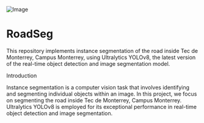 ![Image](https://user-images.githubusercontent.com/93275068/241826150-7892e5ba-0b56-4379-be4e-7b09a6293154.png)

# RoadSeg
This repository implements instance segmentation of the road inside Tec de Monterrey, Campus Monterrey, using Ultralytics YOLOv8, the latest version of the real-time object detection and image segmentation model.

Introduction

Instance segmentation is a computer vision task that involves identifying and segmenting individual objects within an image. In this project, we focus on segmenting the road inside Tec de Monterrey, Campus Monterrey. Ultralytics YOLOv8 is employed for its exceptional performance in real-time object detection and image segmentation.
